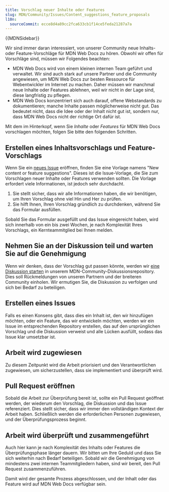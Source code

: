 ```yaml
---
title: Vorschlag neuer Inhalte oder Features
slug: MDN/Community/Issues/Content_suggestions_feature_proposals
l10n:
  sourceCommit: ecce8d4a89cc2fca633cb1f14ce5feda21287a7a
---
```


{{MDNSidebar}}

Wir sind immer daran interessiert, von unserer Community neue Inhalts- oder Feature-Vorschläge für MDN Web Docs zu hören. Obwohl wir offen für Vorschläge sind, müssen wir Folgendes beachten:

- MDN Web Docs wird von einem kleinen internen Team geführt und verwaltet. Wir sind auch stark auf unsere Partner und die Community angewiesen, um MDN Web Docs zur besten Ressource für Webentwickler im Internet zu machen. Daher müssen wir manchmal neue Inhalte oder Features ablehnen, weil wir nicht in der Lage sind, diese langfristig zu pflegen.
- MDN Web Docs konzentriert sich auch darauf, offene Webstandards zu dokumentieren; manche Inhalte passen möglicherweise nicht gut. Das bedeutet nicht, dass die Idee oder der Inhalt nicht gut ist, sondern nur, dass MDN Web Docs nicht der richtige Ort dafür ist.

Mit dem im Hinterkopf, wenn Sie _Inhalte_ oder _Features_ für MDN Web Docs vorschlagen möchten, folgen Sie bitte den folgenden Schritten.

## Erstellen eines Inhaltsvorschlags und Feature-Vorschlags

Wenn Sie ein [neues Issue](https://github.com/mdn/mdn/issues/new/choose) eröffnen, finden Sie eine Vorlage namens "New content or feature suggestions". Dieses ist die Issue-Vorlage, die Sie zum Vorschlagen neuer Inhalte oder Features verwenden sollten. Die Vorlage erfordert viele Informationen, ist jedoch sehr durchdacht.

1. Sie stellt sicher, dass wir alle Informationen haben, die wir benötigen, um Ihren Vorschlag ohne viel Hin und Her zu prüfen.
2. Sie hilft Ihnen, Ihren Vorschlag gründlich zu durchdenken, während Sie das Formular ausfüllen.

Sobald Sie das Formular ausgefüllt und das Issue eingereicht haben, wird sich innerhalb von ein bis zwei Wochen, je nach Komplexität Ihres Vorschlags, ein Kernteammitglied bei Ihnen melden.

## Nehmen Sie an der Diskussion teil und warten Sie auf die Genehmigung

Wenn wir denken, dass der Vorschlag gut passen könnte, werden wir [eine Diskussion starten](https://github.com/orgs/mdn/discussions) in unserem MDN-Community-Diskussionsrepository. Dies soll Rückmeldungen von unseren Partnern und der breiteren Community einholen. Wir ermutigen Sie, die Diskussion zu verfolgen und sich bei Bedarf zu beteiligen.

## Erstellen eines Issues

Falls es einen Konsens gibt, dass dies ein Inhalt ist, den wir hinzufügen möchten, oder ein Feature, das wir entwickeln möchten, werden wir ein Issue im entsprechenden Repository erstellen, das auf den ursprünglichen Vorschlag und die Diskussion verweist und alle Lücken ausfüllt, sodass das Issue klar umsetzbar ist.

## Arbeit wird zugewiesen

Zu diesem Zeitpunkt wird die Arbeit priorisiert und den Verantwortlichen zugewiesen, um sicherzustellen, dass sie implementiert und überprüft wird.

## Pull Request eröffnen

Sobald die Arbeit zur Überprüfung bereit ist, sollte ein Pull Request geöffnet werden, der wiederum den Vorschlag, die Diskussion und das Issue referenziert. Dies stellt sicher, dass wir immer den vollständigen Kontext der Arbeit haben. Schließlich werden die erforderlichen Personen zugewiesen, und der Überprüfungsprozess beginnt.

## Arbeit wird überprüft und zusammengeführt

Auch hier kann je nach Komplexität des Inhalts oder Features die Überprüfungsphase länger dauern. Wir bitten um Ihre Geduld und dass Sie sich weiterhin nach Bedarf beteiligen. Sobald wir die Genehmigung von mindestens zwei internen Teammitgliedern haben, sind wir bereit, den Pull Request zusammenzuführen.

Damit wird der gesamte Prozess abgeschlossen, und der Inhalt oder das Feature wird auf MDN Web Docs verfügbar sein.
